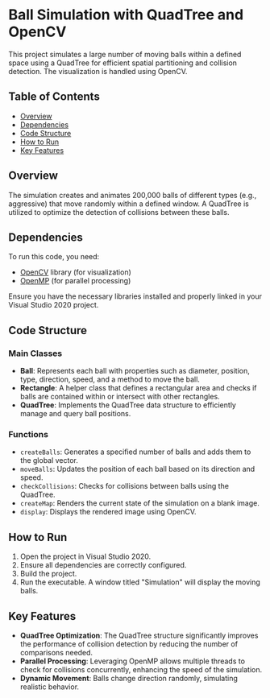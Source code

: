 # Ball Simulation with QuadTree and OpenCV

This project simulates a large number of moving balls within a defined space using a QuadTree for efficient spatial partitioning and collision detection. The visualization is handled using OpenCV.

## Table of Contents
- [Overview](#overview)
- [Dependencies](#dependencies)
- [Code Structure](#code-structure)
- [How to Run](#how-to-run)
- [Key Features](#key-features)

## Overview

The simulation creates and animates 200,000 balls of different types (e.g., aggressive) that move randomly within a defined window. A QuadTree is utilized to optimize the detection of collisions between these balls. 

## Dependencies

To run this code, you need:
- [OpenCV](https://opencv.org/) library (for visualization)
- [OpenMP](https://www.openmp.org/) (for parallel processing)

Ensure you have the necessary libraries installed and properly linked in your Visual Studio 2020 project.

## Code Structure

### Main Classes

- **Ball**: Represents each ball with properties such as diameter, position, type, direction, speed, and a method to move the ball.
- **Rectangle**: A helper class that defines a rectangular area and checks if balls are contained within or intersect with other rectangles.
- **QuadTree**: Implements the QuadTree data structure to efficiently manage and query ball positions.

### Functions

- `createBalls`: Generates a specified number of balls and adds them to the global vector.
- `moveBalls`: Updates the position of each ball based on its direction and speed.
- `checkCollisions`: Checks for collisions between balls using the QuadTree.
- `createMap`: Renders the current state of the simulation on a blank image.
- `display`: Displays the rendered image using OpenCV.

## How to Run

1. Open the project in Visual Studio 2020.
2. Ensure all dependencies are correctly configured.
3. Build the project.
4. Run the executable. A window titled "Simulation" will display the moving balls.

## Key Features

- **QuadTree Optimization**: The QuadTree structure significantly improves the performance of collision detection by reducing the number of comparisons needed.
- **Parallel Processing**: Leveraging OpenMP allows multiple threads to check for collisions concurrently, enhancing the speed of the simulation.
- **Dynamic Movement**: Balls change direction randomly, simulating realistic behavior.
